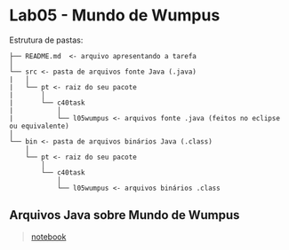 # Lab05 - Mundo de Wumpus

Estrutura de pastas:

~~~
├── README.md  <- arquivo apresentando a tarefa
│
└── src <- pasta de arquivos fonte Java (.java)
|   │
|   └── pt <- raiz do seu pacote
|       │
|       └── c40task
|           │
|           └── l05wumpus <- arquivos fonte .java (feitos no eclipse ou equivalente)
│
└── bin <- pasta de arquivos binários Java (.class)
    │
    └── pt <- raiz do seu pacote
        │
        └── c40task
            │
            └── l05wumpus <- arquivos binários .class
~~~

## Arquivos Java sobre Mundo de Wumpus

> [notebook](src/pt/c40task/l05wumpus)
